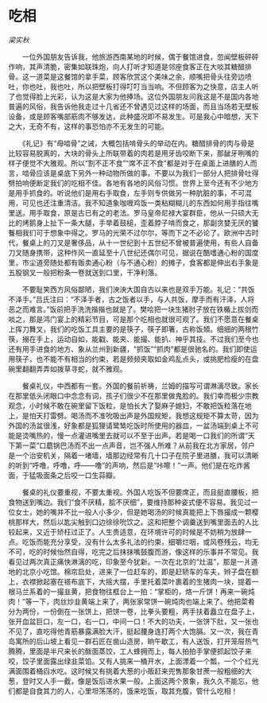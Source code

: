 # 吃相

*梁实秋*

　　一位外国朋友告诉我，他旅游西南某地的时候，偶于餐馆进食，忽闻壁板砰砰作响，其声清脆，密集如联珠炮，向人打听才知道是邻座食客正在大啖其糖醋排骨。这一道菜是这餐馆的拿手菜，顾客欣赏这个美味之余，顺嘴把骨头往旁边喷吐，你也吐，我也吐，所以把壁板打得叮叮当当响。不但顾客为之快意，店主人听了也觉得脸上光彩，认为这是大家为他捧场。这位外国朋友问我这是不是国内各地普遍的风俗，我告诉他我走过十几省还不曾遇见过这样的场面，而且当场若无壁板设备，或是顾客嘴部筋肉不够发达，此种盛况即不易发生。可是我心中暗想，天下之大，无奇不有，这样的事恐怕亦不无发生的可能。

　　《礼记》有“毋啮骨”之诫，大概包括啃骨头的举动在内。糖醋排骨的肉与骨是比较容易脱离的，大块的骨头上所联带着的肉若是用牙齿咬断下来，那龇牙咧嘴的样子便觉不大雅观。所以“割不正不食”“席不正不食”都是对于在桌面上进膳的人而言，啮骨应该是桌底下另外一种动物所做的事。不要以为我们一部分人把排骨吐得劈拍响便断定我们的吃相不佳。各地有各地的风俗习惯。世界上至今还有不少地方是用手抓食的。听说他们是用右手取食，左手则专供做另一种肮脏的事，不可混用，可见也还注重清洁。我不知道象咖喱鸡饭一类粘糊糊儿的东西如何用手指往嘴里送。用手取食，原是古已有之的老法。罗马皇帝尼禄大宴群臣，他从一只硕大无比的烤鹅身上扯下一条大腿，手举着鼓槌，歪着脖子啃而食之，那副贪婪无厌的饕餮相我们可于想象中得之。罗马的光荣不过尔尔，等而下之不必论了。欧洲中古时代，餐桌上的刀叉是奢侈品，从十一世纪到十五世纪不曾被普遍使用，有些人自备刀叉随身携带，这种作风一直延至十八世纪还偶尔可见，据说在酷嗜通心粉的国度里，市尘道旁随处都有贩卖通心粉（与不通心粉）的摊子，食客都是伸出右手象是五股钢叉一般把粉条一卷就送到口里，干净利落。

　　不要耻笑西方风俗鄙陋，我们泱泱大国自古以来也是双手万能。礼记：“共饭不泽手。”吕氏注曰：“不泽手者，古之饭者以手，与人共饭，摩手而有汗泽，人将恶之而难言。”饭前把手洗洗揩揩也就是了。樊哙把一块生猪肘子放在铁楯上拔剑而啖之，那是鸿门宴上的精彩节目，可是那个吃相也就很可观了。我们不愿意在餐桌上挥刀舞叉，我们的吃饭工具主要的是筷子，筷子即箸，古称饭頍。细细的两根竹筷，搦在手上，运动自如，能戳、能夹、能撮、能扒、神乎其技。不过我们至今也还有用手进食的地方、象从兰州到新疆，“抓饭”“抓肉”都是很驰名的。我们即使运用筷子，也不能不有相当的约束，若是频频夹取如金鸡乱点头，或挑肥检瘦的在盘碗里翻翻弄弄如拨草寻蛇，就不雅观。

　　餐桌礼仪，中西都有一套。外国的餐前祈祷，兰姆的描写可谓淋漓尽致。家长在那里低头闭眼口中念念有词，孩子们很少不在那里做鬼脸的。我们幸而极少宗教观念，小时候不敢在碗里留下饭粒，是怕长大了娶麻子媳妇，不敢把饭粒落在地上，是怕天打雷劈。喝汤而不准吮吸出声是外国规矩，我想这规矩不算太苛，因为外国的汤盆很浅，好象都是狐狸请鹭鸶吃饭时所使用的器皿，一盆汤端到桌上不可能是烫嘴热的，慢一点灌进嘴里去就可以不至于出声。若是喝一口我们的所谓“天下第一菜”口蘑锅巴汤而不出一点声音，岂不强人所难？从前我在北方家居，邻户是一个治安机关，隔着一堵墙，墙那边经常有几十口子在院子里进膳，我可以清晰的听到“呼噜，呼噜，呼——噜”的声响，然后是“咔嚓！”一声。他们是在吃炸酱面，于猛吸面条之后咬一口生蒜瓣。

　　餐桌的礼仪要重视，不要太重视。外国人吃饭不但要席正，而且挺直腰板，把食物送到嘴边。我们“食不厌精，脍不厌细”，要维持那种姿式便不容易。我见过一位女士，她的嘴并不比一般人小多少，但是她喝汤的时候真能把上下唇撮成一颗樱桃那样大，然后以匙尖触到口边徐徐吮饮之。这和把整个调羹送到嘴里面去的人比较起来，又近于矫枉过正了。人生贵适意，在环境许可的时候是不妨稍为放肆一点。吃饭而能充分享受，没有什么太多礼法的约束，细嚼烂咽，或风卷残云，均无不可，吃的时候怡然自得，吃完之后抹抹嘴鼓腹而游，像这样的乐事并不常见。我看见过两次真正痛快淋漓的吃，印象至今犹新。一次在北京的“灶温”，那是一爿道地的北京小吃馆。棉帘启处，进来了一位赶车的，即是赶轿车的车夫，辫子盘在额上，衣襟掀起塞在褡布底下，大摇大摆，手里托着菜叶裹着的生猪肉一块，提着一根马兰系着的一撮韭黄，把食物往框台上一拍：“掌柜的，烙一斤饼！再来一碗炖肉！”等一下，肉丝炒韭黄端上来了，两张家常饼一碗炖肉也端上来了。他把菜肴分为两份，一份倒在一张饼上，把饼一卷，比拳头要粗，两手扶着矗立在盘子上，张开血盆巨口，左一口，右一口，中间一口！不大的功夫，一张饼下肚，又一张也不见了，直吃得他青筋暴露满脸大汗，挺起腰身连打两个大饱膈。又一次，我在青岛寓所的后山坡上看见一群石匠在凿山造房，晌午歇工，有人送饭，打开笼屉热气腾腾，里面是半尺来长的酦面蒸饺，工人蜂拥而上，每人拍拍手掌便抓起饺子来咬，饺子里面露出绿韭菜馅。又有人挑来一桶开水，上面漂着一个瓢，一个个红光满面围着桶舀水吃。这时候又有挑着大葱的小贩赶来兜售那象甘蔗一般粗细的大葱，登时又人手一截，像是饭后进水果一般。上面这两个景象，我久久不能忘，他们都是自食其力的人，心里坦荡荡的，饿来吃饭，取其充腹，管什么吃相！